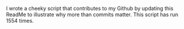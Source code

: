 I wrote a cheeky script that contributes to my Github by updating this ReadMe to illustrate why more than commits matter. This script has run 1554 times.